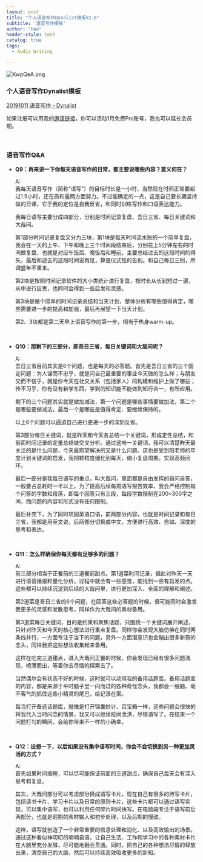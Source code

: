 ```yaml
---
layout: post
title: "个人语音写作Dynalist模板V2.6"
subtitle: '语音写作模板'
author: "Hao"
header-style: text
catalog: true
tags:
  - Audio Writing

---
```




![KwpQeA.png](https://s2.ax1x.com/2019/10/25/KwpQeA.png)



### 个人语音写作Dynalist模板

[20191011 语音写作 - Dynalist](https://dynalist.io/d/qT2S2-BfAxEV6sa2J5zKT0vs)

如果注册可以用我的[邀请链接](https://dynalist.io/invite/dfJtSg)，你可以活动1月免费Pro账号，我也可以延长会员期。

<br>

### 语音写作Q&A

- **Q9：再来讲一下你每天语音写作的日常，都主要说哪些内容？意义何在？**

  

  A: <br>
  我每天语音写作（简称“语写”）的目标时长是一小时，当然现在时间正常要超过1.5小时，还在质和量两方面努力。不过能确定的一点，这是自己要长期坚持做的日课，它于我的定位是自我反省，和同时训练写作和口语表达能力。

  我每日语写主要分成四部分，分别是时间记录复盘、吾日三省、每日关键词和大哉问。

  第1部分时间记录复盘又分为三块，第1块是每天时间流水账的一个简单复盘，我会在一天的上午、下午和晚上三个时间段结束后，分别花上5分钟左右的时间做复盘，也就是对应午饭后、晚饭后和睡前。主要总结过去的这段时间的得失，最后和逝去的这段时间说再见，算是仪式性的告别。和自己每日三别，所谓盛年不重来。

  第2块是按照时间记录软件的大小类统计进行复盘，按时长从长到短过一遍，从中进行反思，也同时会得到一些启发和灵感。

  第3块是做个简单的时间记录总结和当天计划，整体分析有哪些值得肯定，哪些需要进一步的提高和加强，最后再展望一下当天计划。

  第2、3块都是第二天早上语音写作的第一步，相当于热身warm-up。

  <br>

- **Q10：那剩下的三部分，即吾日三省，每日关键词和大哉问呢？**

  

  A:<br>
  吾日三省目前其实是6个问题，也是每天的必答题。首先是吾日三省的三个固定问题：为人谋而不忠乎，就是问自己最重要的事业今天做的怎么样；与朋友交而不信乎，就是你今天在社交关系（包括家人）的构建和维护上做了哪些；传不习乎，你有没有新学东西，学到的知识能不能做到知行合一，有所应用。

  剩下的三个问题其实就是做加减法，第一个问题是哪些事情要做加法，第二个是哪些要做减法，最后一个是哪些是值得肯定、要继续保持的。

  以上6个问题可以逼迫自己进行更进一步的深刻反省。

  第3部分每日关键词，就是昨天和今天各总结一个关键词，形成定性总结，和前面时间记录的定量总结做交叉分析。通过这唯一关键词，我可以清楚昨天最关注的是什么问题，今天最期望解决的又是什么问题。这也是受到阳老师的年度计划关键词的启发，我把颗粒度细化到每天，缩小复盘周期，实现高频闭环。

  最后一部分是我每日语写的重点，叫大哉问，里面都是自由发挥的自问自答，一般要占总耗时一半以上。为了提高后续每周语写报告效率，我会严格控制每个问答的字数和段落，即每个回答只有三段，每段字数限制在200~300字之间，而问题的内容和形式没有任何限制。

  最后补充下，为了同时巩固英语口语，前两部分内容，也就是时间记录和每日三省，我都是用英文说。后两部分切换成中文，方便进行高效、自如、深度的思考和表达。

  <br>

- **Q11：怎么样确保你每天都有足够多的问题？**

  

  A:<br>
  前三部分相当于正餐前的三道餐前甜点。第1道菜时间记录，据此对昨天一天进行语音播报和量化分析，过程中就会有一些感觉，能找到一些有启发的点。这些都可以持续沉淀到后续的大哉问里，进行更加深入、全面的理解和阐述。

  第2道菜是吾日三省的6个问题，在回答这些必答题的时候，很可能同时会激发我更多的灵感和发散思考，同样作为大哉问的素材备用。

  第3道菜每日关键词，目的是约束和聚焦话题，只围绕一个关键词展开阐述，只针对昨天和今天的核心想法进行重点复盘。同样你会发现大脑仿佛在同时两条线并行，一方面专注于当下的问题，另外一方面潜意识也会蹦出很多新奇的念头，同样我把这些想法收集起来备用。

  这样在吃完三道甜点，进入大哉问正餐的时候，你会发现已经有很多问题涌现、喷薄而出，等着你去尽情的探索去了。

  当然偶尔会有状态不好的时候，这时就可以动用我的备用话题库。备用话题库的内容，都是来源于平时脑子里一闪而过的各种奇怪念头，我都会一股脑、毫不客气的抓住这些小精灵的尾巴，给记录在案。

  每当打开备选话题库，就像是打开锦囊妙计、百宝箱一样，这些问题会很快的将我代入当时闪念的情景，我又可以继续拉闸泄洪，尽情语写了。在结束一个问题打勾的瞬间，会给你带来不一样的小确幸。

  <br>

- **Q12：设想一下，以后如果没有集中语写时间，你会不会切换到另一种更加灵活的方式？**

  

  A:<br>
  首先如果时间缩短，可以尽可能保证前面的三道甜点，确保自己每天会有深入思考和复盘。

  其次，大哉问部分可以考虑部分换成语写卡片。现在自己有很多的待写卡片，包括读书卡片、学习卡片以及日常的原则卡片，这些卡片都可以通过语写实现，可以集中语写，也可以利用任何碎片时间快写。在电脑端专注于语写前后两部分，也就是前期的素材输入和初步处理，以及后期的慢改。

  这样，语写就创造了一个非常重要的信息处理和消化、以及高效输出的场景。通过这种看似神叨叨的喃喃自语，让自己生活、工作和学习中的各种素材卡片在大脑里充分发酵，尽可能地融会贯通。同时，把自己的各种想法尽情的释放出来，清空自己的大脑，然后可以持续高效吸收更多的新知。

